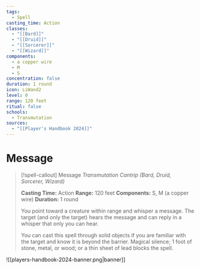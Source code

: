 ```yaml
---
tags:
  - Spell
casting_time: Action
classes:
  - "[[Bard]]"
  - "[[Druid]]"
  - "[[Sorcerer]]"
  - "[[Wizard]]"
components:
  - a copper wire
  - M
  - S
concentration: false
duration: 1 round
icon: LiWand2
level: 0
range: 120 feet
ritual: false
schools:
  - Transmutation
sources:
  - "[[Player's Handbook 2024]]"
---
```


# Message

>[!spell-callout] Message
>_Transmutation Cantrip (Bard, Druid, Sorcerer, Wizard)_
>
>**Casting Time:** Action
>**Range:** 120 feet
>**Components:** S, M (a copper wire)
>**Duration:** 1 round
>
>You point toward a creature within range and whisper a message. The target (and only the target) hears the message and can reply in a whisper that only you can hear.
>
>You can cast this spell through solid objects if you are familiar with the target and know it is beyond the barrier. Magical silence; 1 foot of stone, metal, or wood; or a thin sheet of lead blocks the spell.


![[players-handbook-2024-banner.png|banner]]
